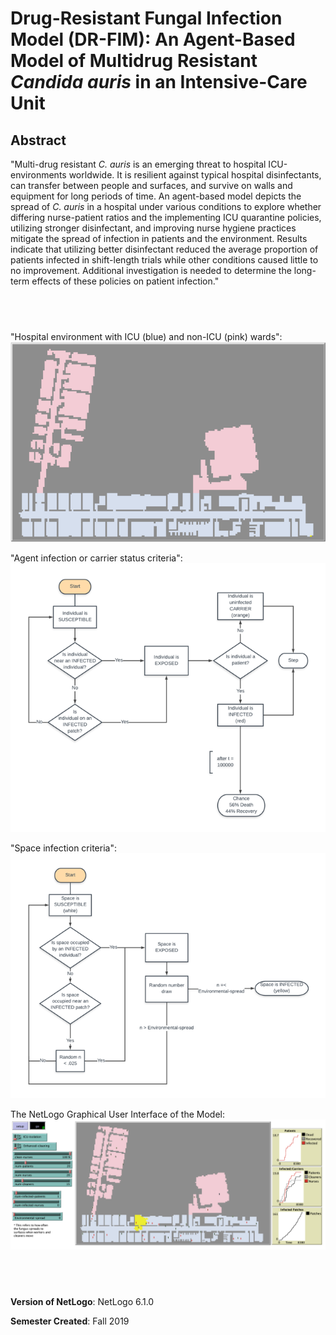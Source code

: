 # Drug-Resistant Fungal Infection Model (DR-FIM): An Agent-Based Model of Multidrug Resistant *Candida auris* in an Intensive-Care Unit


## Abstract
"Multi-drug resistant *C. auris* is an emerging threat to hospital ICU-environments worldwide. It is resilient against typical hospital disinfectants, can transfer between people and surfaces, and survive on walls and equipment for long periods of time. An agent-based model depicts the spread of *C. auris* in a hospital under various conditions to explore whether differing nurse-patient ratios and the implementing ICU quarantine policies, utilizing stronger disinfectant, and improving nurse hygiene practices mitigate the spread of infection in patients and the environment. Results indicate that utilizing better disinfectant reduced the average proportion of patients infected in shift-length trials while other conditions caused little to no improvement. Additional investigation is needed to determine the long-term effects of these policies on patient infection."

## &nbsp;
"Hospital environment with ICU (blue) and non-ICU (pink) wards":
![environment](environment.png)

"Agent infection or carrier status criteria":
![Criteria](Criteria.png)

"Space infection criteria":
![Space](Space.png)

The NetLogo Graphical User Interface of the Model: 
![The NetLogo Graphical User Interface](GUI.png)

## &nbsp;

**Version of NetLogo**: NetLogo 6.1.0

**Semester Created**: Fall 2019

